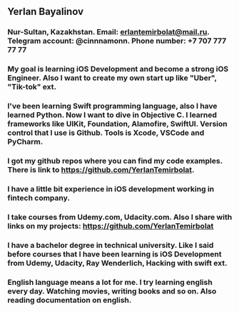 ## Yerlan Bayalinov
### Nur-Sultan, Kazakhstan. Email: erlantemirbolat@mail.ru. Telegram account: @cinnnamonn. Phone number: +7 707 777 77 77
### My goal is learning iOS Development and become a strong iOS Engineer. Also I want to create my own start up like "Uber", "Tik-tok" ext.
### I've been learning Swift programming language, also I have learned Python. Now I want to dive in Objective C. I learned frameworks like UIKit, Foundation, Alamofire, SwiftUI. Version control that I use is Github. Tools is Xcode, VSCode and PyCharm.
### I got my github repos where you can find my code examples. There is link to https://github.com/YerlanTemirbolat.
### I have a little bit experience in iOS development working in fintech company. 
### I take courses from Udemy.com, Udacity.com. Also I share with links on my projects: https://github.com/YerlanTemirbolat
### I have a bachelor degree in technical university. Like I said before courses that I have been learning is iOS Development from Udemy, Udacity, Ray Wenderlich, Hacking with swift ext.
### English language means a lot for me. I try learning english every day. Watching movies, writing books and so on. Also reading documentation on english.
